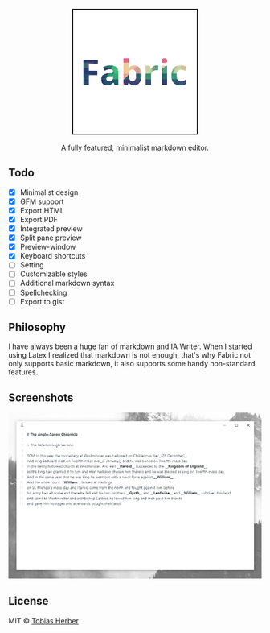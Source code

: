 <p align="center">
  <img width="250px" src="https://raw.githubusercontent.com/herber/fabric/master/logo.png" />
</p>

<p align="center">A fully featured, minimalist markdown editor.</p>

## Todo

- [x] Minimalist design
- [x] GFM support
- [x] Export HTML
- [x] Export PDF
- [x] Integrated preview
- [x] Split pane preview
- [x] Preview-window
- [x] Keyboard shortcuts
- [ ] Setting
- [ ] Customizable styles
- [ ] Additional markdown syntax
- [ ] Spellchecking
- [ ] Export to gist

## Philosophy

I have always been a huge fan of markdown and IA Writer. When I started using Latex I realized that markdown is not enough, that's why Fabric not only supports basic markdown, it also supports some handy non-standard features.

## Screenshots

![windows screenshot](https://raw.githubusercontent.com/herber/fabric/master/art/windows-screenshot.png)

## License

MIT © [Tobias Herber](http://tobihrbr.com)
